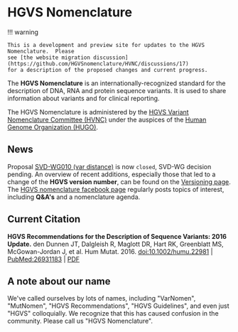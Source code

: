 # HGVS Nomenclature

!!! warning

    This is a development and preview site for updates to the HGVS Nomenclature.  Please
    see [the website migration discussion](https://github.com/HGVSnomenclature/HVNC/discussions/17)
    for a description of the proposed changes and current progress.

The **HGVS Nomenclature** is an internationally-recognized standard for the description of DNA, RNA and protein sequence variants. It is used to share information about variants and for clinical reporting.

The HGVS Nomenclature is administered by the [HGVS Variant Nomenclature Committee (HVNC)](hvnc.md) under the auspices of the [Human Genome Organization (HUGO)](https://hugo-int.org/).

## News

Proposal [SVD-WG010 (var distance)](consultation/SVD-WG010.md) is now <code class="spot1">closed</code>, SVD-WG decision pending. An overview of recent additions, especially those that led to a change of the **HGVS version number**, can be found on the [Versioning page](background/versioning.md). The [HGVS nomenclature facebook page](https://www.facebook.com/HGVSmutnomen) regularly posts topics of interest, including **Q&A's** and a nomenclature agenda.

## Current Citation

**HGVS Recommendations for the Description of Sequence Variants: 2016 Update.** den Dunnen JT, Dalgleish R, Maglott DR, Hart RK, Greenblatt MS, McGowan-Jordan J, et al. Hum Mutat. 2016. [doi:10.1002/humu.22981](http://dx.doi.org/10.1002/humu.22981) | [PubMed:26931183](https://www.ncbi.nlm.nih.gov/pubmed/26931183) | [PDF](http://onlinelibrary.wiley.com/doi/10.1002/humu.22981/pdf)

## A note about our name

We've called ourselves by lots of names, including "VarNomen", "MutNomen", "HGVS Recommendations", "HGVS Guidelines", and even just "HGVS" colloquially. We recognize that this has caused confusion in the community. Please call us "HGVS Nomenclature".
